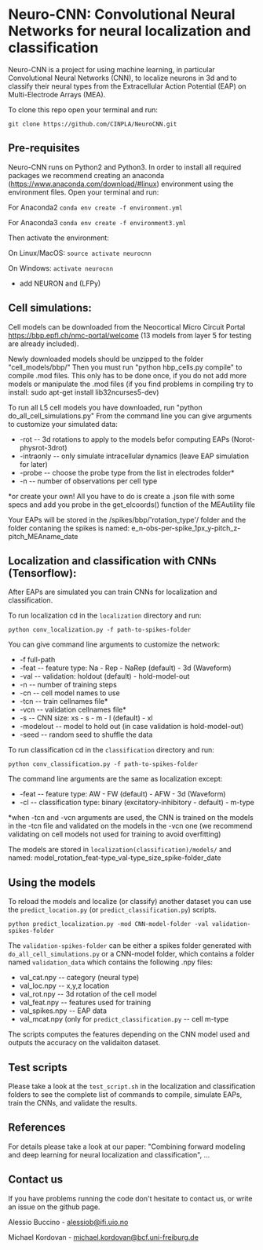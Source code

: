 # Neuro-CNN: Convolutional Neural Networks for neural localization and classification

Neuro-CNN is a project for using machine learning, in particular Convolutional Neural Networks (CNN), to localize neurons in
3d and to classify their neural types from the Extracellular Action Potential (EAP) on Multi-Electrode Arrays (MEA).

To clone this repo open your terminal and run:

`git clone https://github.com/CINPLA/NeuroCNN.git`

## Pre-requisites

Neuro-CNN runs on Python2 and Python3. In order to install all required packages we recommend creating an anaconda
(https://www.anaconda.com/download/#linux) environment using the environment files. Open your terminal and run:

For Anaconda2
`conda env create -f environment.yml`

For Anaconda3
`conda env create -f environment3.yml`

Then activate the environment:

On Linux/MacOS:
`source activate neurocnn`

On Windows:
`activate neurocnn`

- add NEURON and (LFPy)

## Cell simulations:

Cell models can be downloaded from the Neocortical Micro Circuit Portal https://bbp.epfl.ch/nmc-portal/welcome
(13 models from layer 5 for testing are already included).

Newly downloaded models should be unzipped to the folder "cell_models/bbp/"
Then you must run "python hbp_cells.py compile" to compile .mod files. This only has to be done once,
if you do not add more models or manipulate the .mod files
(if you find problems in compiling try to install: sudo apt-get install lib32ncurses5-dev)

To run all L5 cell models you have downloaded, run "python do_all_cell_simulations.py"
From the command line you can give arguments to customize your simulated data:

- -rot -- 3d rotations to apply to the models befor computing EAPs (Norot-physrot-3drot)
- -intraonly -- only simulate intracellular dynamics (leave EAP simulation for later)
- -probe -- choose the probe type from the list in electrodes folder*
- -n -- number of observations per cell type

*or create your own! All you have to do is create a .json file with some specs and add you probe in the get_elcoords()
function of the MEAutility file

Your EAPs will be stored in the /spikes/bbp/'rotation_type'/ folder and the folder contaning the spikes is named:
e_n-obs-per-spike_1px_y-pitch_z-pitch_MEAname_date

## Localization and classification with CNNs (Tensorflow):

After EAPs are simulated you can train CNNs for localization and classification.

To run localization cd in the `localization` directory and run:

`python conv_localization.py -f path-to-spikes-folder`

You can give command line arguments to customize the network:

- -f full-path
- -feat -- feature type: Na - Rep - NaRep (default) - 3d (Waveform)
- -val -- validation: holdout (default) - hold-model-out
- -n -- number of training steps
- -cn -- cell model names to use
- -tcn -- train cellnames file*
- -vcn -- validation cellnames file*
- -s -- CNN size: xs - s - m - l (default) - xl
- -modelout -- model to hold out (in case validation is hold-model-out)
- -seed -- random seed to shuffle the data

To run classification cd in the `classification` directory and run:

`python conv_classification.py -f path-to-spikes-folder`

The command line arguments are the same as localization except:

- -feat -- feature type: AW - FW (default) - AFW - 3d (Waveform)
- -cl -- classification type: binary (excitatory-inhibitory - default) - m-type

*when -tcn and -vcn arguments are used, the CNN is trained on the models in the -tcn file and validated on the models in
the -vcn one (we recommend validating on cell models not used for training to avoid overfitting)

The models are stored in `localization(classification)/models/` and named:
model_rotation_feat-type_val-type_size_spike-folder_date

## Using the models

To reload the models and localize (or classify) another dataset you can use the `predict_location.py`
(or `predict_classification.py`) scripts.

`python predict_localization.py -mod CNN-model-folder -val validation-spikes-folder`

The `validation-spikes-folder` can be either a spikes folder generated with `do_all_cell_simulations.py` or a
CNN-model folder, which contains a folder named `validation_data` which contains the following .npy files:

- val_cat.npy -- category (neural type)
- val_loc.npy -- x,y,z location
- val_rot.npy -- 3d rotation of the cell model
- val_feat.npy -- features used for training
- val_spikes.npy -- EAP data
- val_mcat.npy (only for `predict_classification.py` -- cell m-type

The scripts computes the features depending on the CNN model used and outputs the accuracy on the validaiton dataset.

## Test scripts

Please take a look at the `test_script.sh` in the localization and classification folders to see the complete list of
commands to compile, simulate EAPs, train the CNNs, and validate the results.

## References

For details please take a look at our paper: "Combining forward modeling and deep learning for neural localization and
classification", ...

## Contact us

If you have problems running the code don't hesitate to contact us, or write an issue on the github page.

Alessio Buccino - alessiob@ifi.uio.no

Michael Kordovan - michael.kordovan@bcf.uni-freiburg.de
